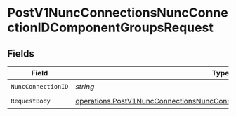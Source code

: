 # PostV1NuncConnectionsNuncConnectionIDComponentGroupsRequest


## Fields

| Field                                                                                                                                                                    | Type                                                                                                                                                                     | Required                                                                                                                                                                 | Description                                                                                                                                                              |
| ------------------------------------------------------------------------------------------------------------------------------------------------------------------------ | ------------------------------------------------------------------------------------------------------------------------------------------------------------------------ | ------------------------------------------------------------------------------------------------------------------------------------------------------------------------ | ------------------------------------------------------------------------------------------------------------------------------------------------------------------------ |
| `NuncConnectionID`                                                                                                                                                       | *string*                                                                                                                                                                 | :heavy_check_mark:                                                                                                                                                       | N/A                                                                                                                                                                      |
| `RequestBody`                                                                                                                                                            | [operations.PostV1NuncConnectionsNuncConnectionIDComponentGroupsRequestBody](../../models/operations/postv1nuncconnectionsnuncconnectionidcomponentgroupsrequestbody.md) | :heavy_check_mark:                                                                                                                                                       | N/A                                                                                                                                                                      |